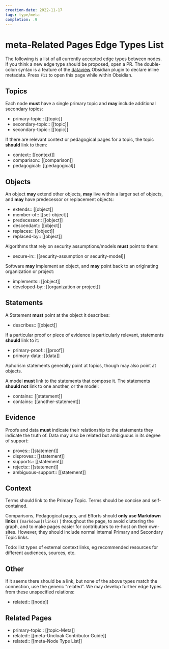 ```yaml
---
creation-date: 2022-11-17
tags: type/meta
completion: .9
---
```

# meta-Related Pages Edge Types List
The following is a list of all currently accepted edge types between nodes. If you think a new edge type should be proposed, open a PR. The double-colon syntax is a feature of the [dataview](https://github.com/blacksmithgu/obsidian-dataview) Obsidian plugin to declare inline metadata. Press `F11` to open this page while within Obsidian.

## Topics
Each node **must** have a single primary topic and **may** include additional secondary topics:
- primary-topic:: \[\[topic\]\]
- secondary-topic:: \[\[topic\]\]
- secondary-topic:: \[\[topic\]\]

If there are relevant context or pedagogical pages for a topic, the topic **should** link to them:
- context:: \[\[context\]\]
- comparison:: \[\[comparison\]\]
- pedagogical:: \[\[pedagogical\]\]

## Objects
An object **may** extend other objects, **may** live within a larger set of objects, and **may** have predecessor or replacement objects:
- extends:: \[\[object\]\]
- member-of:: \[\[set-object\]\]
- predecessor:: \[\[object\]\]
- descendant:: \[\[object\]\]
- replaces:: \[\[object\]\]
- replaced-by:: \[\[object\]\]

Algorithms that rely on security assumptions/models **must** point to them:
- secure-in:: \[\[security-assumption or security-model\]\]

Software **may** implement an object, and **may** point back to an originating organization or project:
- implements:: \[\[object\]\]
- developed-by:: \[\[organization or project\]\] 

## Statements
A Statement **must** point at the object it describes:
- describes:: \[\[object\]\]

If a particular proof or piece of evidence is particularly relevant, statements **should** link to it:
- primary-proof:: \[\[proof\]\]
- primary-data:: \[\[data\]\]

Aphorism statements generally point at topics, though may also point at objects. 

A model **must** link to the statements that compose it. The statements **should not** link to one another, or the model:
- contains:: \[\[statement\]\]
- contains:: \[\[another-statement\]\]

## Evidence
Proofs and data **must** indicate their relationship to the statements they indicate the truth of. Data may also be related but ambiguous in its degree of support:
- proves:: \[\[statement\]\]
- disproves:: \[\[statement\]\]
- supports:: \[\[statement\]\]
- rejects:: \[\[statement\]\]
- ambiguous-support:: \[\[statement\]\]

## Context
Terms should link to the Primary Topic. Terms should be concise and self-contained.

Comparisons, Pedagogical pages, and Efforts should **only use Markdown links** ( `[markdown](links)` ) throughout the page, to avoid cluttering the graph, and to make pages easier for contributors to re-host on their own-sites. However, they should include normal internal Primary and Secondary Topic links.

Todo: list types of external context links, eg recommended resources for different audiences, sources, etc.


## Other
If it seems there should be a link, but none of the above types match the connection, use the generic "related". We may develop further edge types from these unspecified relations:
- related:: \[\[node\]\]

## Related Pages
- primary-topic:: [[topic-Meta]]
- related:: [[meta-Uncloak Contributor Guide]]
- related:: [[meta-Node Type List]]

